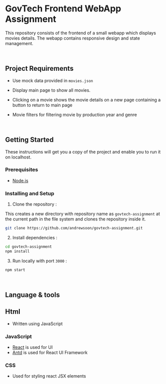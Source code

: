 # GovTech Frontend WebApp Assignment

This repository consists of the frontend of a small webapp which displays movies details. The webapp contains responsive design and state management.

<br/>

## Project Requirements

- Use mock data provided in `movies.json`

- Display main page to show all movies.

- Clicking on a movie shows the movie details on a new page containing a button to return to main page

- Movie filters for filtering movie by production year and genre

<br/>

## Getting Started

These instructions will get you a copy of the project and enable you to run it on localhost.

### Prerequisites

- [Node.js](https://nodejs.org/en/download/)

### Installing and Setup

1. Clone the repository :

This creates a new directory with repository name as `govtech-assignment` at the current path in the file system and clones the repository inside it.

```bash
git clone https://github.com/andrewsoon/govtech-assignment.git
```

2. Install dependencies :

```bash
cd govtech-assignment
npm install
```

3. Run locally with port `3000` :

```bash
npm start
```

<br/>

## Language & tools

## Html

- Written using JavaScript

### JavaScript

- [React](https://reactjs.org/) is used for UI
- [Antd](https://ant.design/) is used for React UI Framework

### CSS

- Used for styling react JSX elements
